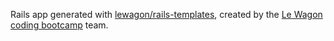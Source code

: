 Rails app generated with [lewagon/rails-templates](https://github.com/lewagon/rails-templates), created by the [Le Wagon coding bootcamp](https://www.lewagon.com) team.
 
